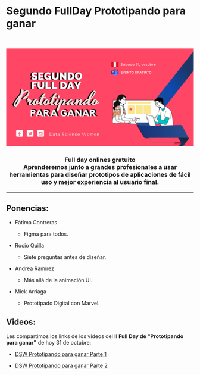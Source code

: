 
# Segundo FullDay Prototipando para ganar

<!-- PROJECT LOGO -->
<br />
<p align="center">
  <a href="#">
    <img src="cover.png">
  </a>
  <h3 align="center">Full day onlines gratuito<br>
  Aprenderemos junto a grandes profesionales a usar herramientas para diseñar prototipos de aplicaciones de fácil uso y mejor experiencia al usuario final.</h3>  
</p>
<hr style="height:2px;border-width:0;color:gray;background-color:gray">

## Ponencias: 

- Fátima Contreras

     * Figma para todos.

- Rocio Quilla

     * Siete preguntas antes de diseñar.

- Andrea Ramírez

     * Más allá de la animación UI.

- Mick Arriaga

     * Prototipado Digital con Marvel. 

## Videos:

Les compartimos los links de los videos del **II Full Day de "Prototipando para ganar"** de hoy 31 de octubre:

- [DSW Prototipando para ganar Parte 1](http://bit.ly/DSW_FullDayPrototipando_Para_Ganar_Parte1)

- [DSW Prototipando para ganar Parte 2](http://bit.ly/DSW_FullDay_Prototipando_Para_Ganar_Parte2)


